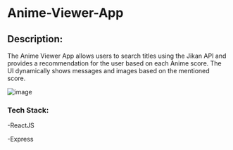 # Anime-Viewer-App

## Description:

The Anime Viewer App allows users to search titles using the Jikan API and provides a recommendation for the user based on each Anime score. The UI dynamically shows messages and images based on the mentioned score.

![image](https://github.com/JRMZdev/anime-viewer-app/assets/129340846/4fc88bf7-a98c-4469-87bf-1cca718b41f6)


### Tech Stack:

  -ReactJS

  
  -Express
  


